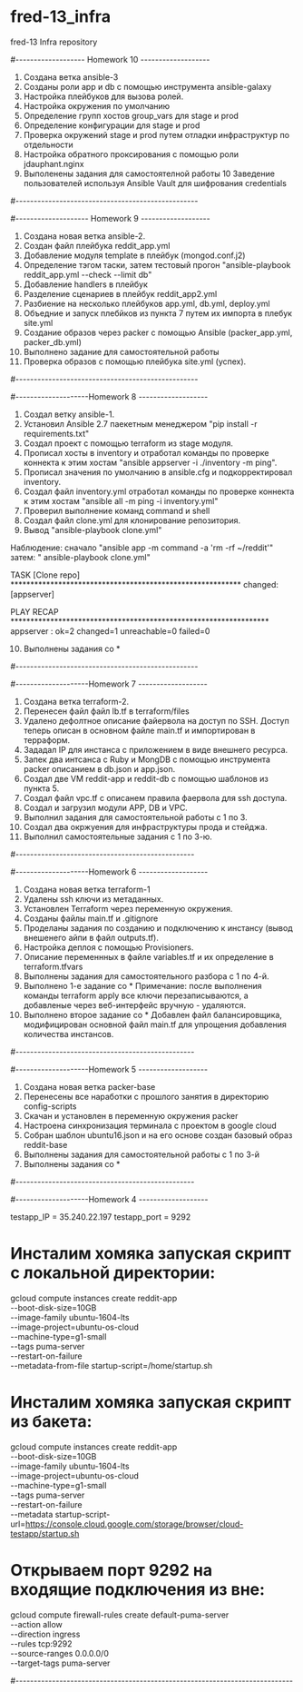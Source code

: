 # fred-13_infra
fred-13 Infra repository

#------------------- Homework 10 -------------------

1. Создана ветка ansible-3
2. Созданы роли app и db с помощью инструмента ansible-galaxy
3. Настройка плейбуков для вызова ролей.
4. Настройка окружения по умолчанию
5. Определение групп хостов group_vars для stage и prod
6. Определение конфигурации для stage и prod
7. Проверка окружений stage и prod путем отладки инфраструктур по отдельности
8. Настройка обратного проксирования с помощью роли jdauphant.nginx
9. Выполенены задания для самостоятелной работы
10 Заведение пользователей используя Ansible Vault для шифрования credentials

#--------------------------------------------------

#-------------------- Homework 9 -------------------

1. Создана новая ветка ansible-2.
2. Создан файл плейбука reddit_app.yml
3. Добавление модуля template в плейбук (mongod.conf.j2)
4. Определение тэгом таски, затем тестовый прогон "ansible-playbook reddit_app.yml --check --limit db"
5. Добавление handlers в плейбук
6. Разделение сценариев в плейбук reddit_app2.yml
7. Разбиение на несколько плейбуков app.yml, db.yml, deploy.yml
8. Объедние и запуск плебйков из пункта 7 путем их импорта в плебук site.yml
9. Создание образов через packer с помощью Ansible (packer_app.yml, packer_db.yml)
10. Выполнено задание для самостоятельной работы
11. Проверка образов с помощью плейбука site.yml (успех).

#--------------------------------------------------

#--------------------Homework 8 -------------------

1. Создал ветку ansible-1.
2. Установил Ansible 2.7 паекетным менеджером "pip install -r requirements.txt"
3. Создал проект с помощью terraform из stage модуля.
4. Прописал хосты в inventory и отработал команды по проверке коннекта к этим хостам "ansible appserver -i ./inventory -m ping".
5. Прописал значения по умолчанию в ansible.cfg и подкорректировал inventory.
6. Создал файл inventory.yml отработал команды по проверке коннекта к этим хостам "ansible all -m ping -i inventory.yml"
7. Проверил выполнение команд command и shell
8. Создал файл clone.yml для клонирование репозитория.
9. Вывод "ansible-playbook clone.yml"

Наблюдение: 
сначало "ansible app -m command -a 'rm -rf ~/reddit'" 
затем: " ansible-playbook clone.yml"

TASK [Clone repo] **********************************************************
changed: [appserver]

PLAY RECAP *****************************************************************
appserver                  : ok=2    changed=1    unreachable=0    failed=0

10. Выполнены задания со *

#--------------------------------------------------


#--------------------Homework 7 -------------------

1. Создана ветка terraform-2.
2. Перенесен файл файл lb.tf в terraform/files
3. Удалено дефолтное описание файервола на доступ по SSH. Доступ теперь описан в основном файле main.tf и импортирован в терраформ.
4. Зададал IP для инстанса с приложением в виде внешнего ресурса.
5. Запек два интсанса с Ruby и MongDB с помощью инструмента packer описанием в 
db.json и app.json.
6. Создал две VM reddit-app и reddit-db с помощью шаблонов из пункта 5.
7. Создал файл vpc.tf с описанем правила фаервола для ssh доступа.
8. Создал и загрузил модули APP, DB и VPC.
9. Выполнил задания для самостоятельной работы с 1 по 3.
10. Создал два окржуения для инфраструктуры прода и стейджа.
11. Выполнил самостоятельные задания с 1 по 3-ю.

#-------------------------------------------------

#--------------------Homework 6 -------------------

1. Создана новая ветка terraform-1
2. Удалены ssh ключи из метаданных.
3. Установлен Terraform через переменную окружения.
4. Созданы файлы main.tf и .gitignore
5. Проделаны задания по созданию и подключению к инстансу (вывод внешенего айпи в файл outputs.tf).
6. Настройка деплоя с помощью Provisioners.
7. Описание переменнных в файле variables.tf и их определение в terraform.tfvars
8. Выполнены задания для самостоятельного разбора с 1 по 4-й.
9. Выполнено 1-е задание со * Примечание: после выполнения команды terraform apply все ключи перезаписываются,
а добавленые через веб-интерфейс вручную - удаляются.
10. Выполнено второе задание со * Добавлен файл балансировщика, модифицирован основной файл main.tf
для упрощения добавления количества инстансов.

#-------------------------------------------------


#--------------------Homework 5 -------------------

1. Создана новая ветка packer-base
2. Перенесены все наработки с прошлого занятия в директорию config-scripts
3. Скачан и установлен в переменную окружения packer
4. Настроена синхронизация терминала с проектом в google cloud 
5. Собран шаблон ubuntu16.json и на его основе создан базовый образ reddit-base
6. Выполнены задания для самостоятельной работы с 1 по 3-й
7. Выполнены задания со *


#-------------------------------------------------


#--------------------Homework 4 -------------------

testapp_IP = 35.240.22.197
testapp_port = 9292

# Инсталим хомяка запуская скрипт с локальной директории:

gcloud compute instances create reddit-app\
  --boot-disk-size=10GB \
  --image-family ubuntu-1604-lts \
  --image-project=ubuntu-os-cloud \
  --machine-type=g1-small \
  --tags puma-server \
  --restart-on-failure \
  --metadata-from-file startup-script=/home/startup.sh

# Инсталим хомяка запуская скрипт из бакета:

gcloud compute instances create reddit-app\
  --boot-disk-size=10GB \
  --image-family ubuntu-1604-lts \
  --image-project=ubuntu-os-cloud \
  --machine-type=g1-small \
  --tags puma-server \
  --restart-on-failure \
  --metadata startup-script-url=https://console.cloud.google.com/storage/browser/cloud-testapp/startup.sh

# Открываем порт 9292 на входящие подключения из вне:
gcloud compute firewall-rules create default-puma-server \
    --action allow \
    --direction ingress \
    --rules tcp:9292 \
    --source-ranges 0.0.0.0/0 \
    --target-tags puma-server

#----------------------------------------------------------------------------
